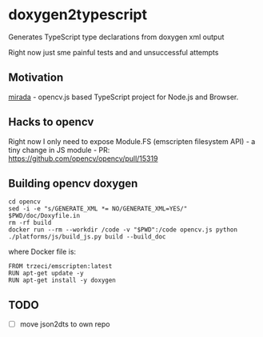 # doxygen2typescript

Generates TypeScript type declarations from doxygen xml output

Right now just sme painful tests and and unsuccessful attempts

## Motivation

[mirada](https://www.npmjs.com/package/mirada) - opencv.js based TypeScript project for Node.js and Browser.

## Hacks to opencv

Right now I only need to expose Module.FS (emscripten filesystem API) - a tiny change in JS module - PR: https://github.com/opencv/opencv/pull/15319

## Building opencv doxygen

```
cd opencv
sed -i -e "s/GENERATE_XML *= NO/GENERATE_XML=YES/" $PWD/doc/Doxyfile.in
rm -rf build 
docker run --rm --workdir /code -v "$PWD":/code opencv.js python ./platforms/js/build_js.py build --build_doc
```

where Docker file is:

```
FROM trzeci/emscripten:latest
RUN apt-get update -y
RUN apt-get install -y doxygen
```

## TODO 
- [ ] move json2dts to own repo
